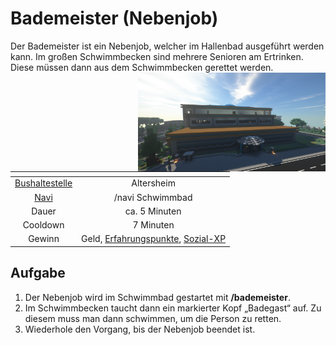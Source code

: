 # Bademeister (Nebenjob)
Der Bademeister ist ein Nebenjob, welcher im Hallenbad ausgeführt werden kann. Im großen Schwimmbecken sind mehrere Senioren am Ertrinken. Diese müssen dann aus dem Schwimmbecken gerettet werden. <img align="right" width="300" eight="150" src="../../../assets/image/orte/Schwimmbad.png">

| <!-- --> | <!-- --> |
| :-: | :-: |
| [Bushaltestelle](../../pages/öpnv/bus.md) | Altersheim |
| [Navi](../../pages/allgemein/navigation.md) | /navi Schwimmbad |
| Dauer | ca. 5 Minuten |
| Cooldown | 7 Minuten |
| Gewinn | Geld, [Erfahrungspunkte](../../pages/allgemein/level.md), [Sozial-XP](../../pages/skills/social.md) |

## Aufgabe
1. Der Nebenjob wird im Schwimmbad gestartet mit **/bademeister**.
2. Im Schwimmbecken taucht dann ein markierter Kopf „Badegast“ auf. Zu diesem muss man dann schwimmen, um die Person zu retten.
3. Wiederhole den Vorgang, bis der Nebenjob beendet ist.
